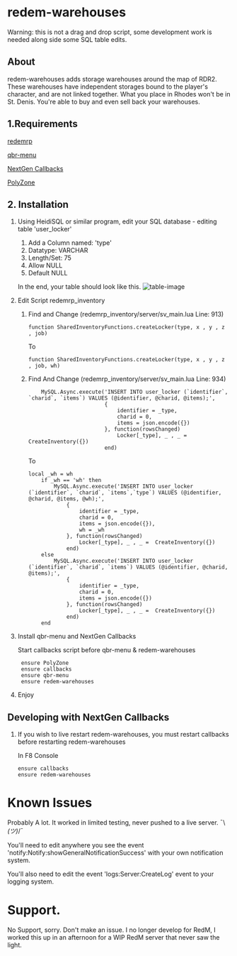 # redem-warehouses

Warning: this is not a drag and drop script, some development work is needed along side some SQL table edits.

## About
redem-warehouses adds storage warehouses around the map of RDR2. These warehouses have independent storages bound to the player's character, and are not linked together. What you place in Rhodes won't be in St. Denis. You're able to buy and even sell back your warehouses.

## 1.Requirements
[redemrp](https://github.com/RedEM-RP/redem_roleplay)

[qbr-menu](https://github.com/qbcore-redm-framework/qbr-menu)

[NextGen Callbacks](https://github.com/itsxScrubz/callbacks)

[PolyZone](https://github.com/mkafrin/PolyZone)

## 2. Installation
1. Using HeidiSQL or similar program, edit your SQL database - editing table 'user_locker'
   1. Add a Column named: 'type'
   2. Datatype: VARCHAR
   3. Length/Set: 75
   4. Allow NULL
   5. Default NULL

    In the end, your table should look like this.
    ![table-image](https://i.imgur.com/Ppdxqgl.png)

2. Edit Script redemrp_inventory
   1. Find and Change (redemrp_inventory/server/sv_main.lua Line: 913)
        ```
        function SharedInventoryFunctions.createLocker(type, x , y , z , job)
        ```
        To
        ```
        function SharedInventoryFunctions.createLocker(type, x , y , z , job, wh)
        ```
   2. Find And Change (redemrp_inventory/server/sv_main.lua Line: 934)
        ```
            MySQL.Async.execute('INSERT INTO user_locker (`identifier`, `charid`, `items`) VALUES (@identifier, @charid, @items);',
                                {
                                    identifier = _type,
                                    charid = 0,
                                    items = json.encode({})
                                }, function(rowsChanged)
                                    Locker[_type], _ , _ =  CreateInventory({})
                                end)
        ```
        To
        ```
        local _wh = wh
            if _wh == 'wh' then
                MySQL.Async.execute('INSERT INTO user_locker (`identifier`, `charid`, `items`,`type`) VALUES (@identifier, @charid, @items, @wh);',
                    {
                        identifier = _type,
                        charid = 0,
                        items = json.encode({}),
                        wh = _wh
                    }, function(rowsChanged)
                        Locker[_type], _ , _ =  CreateInventory({})
                    end)
            else
                MySQL.Async.execute('INSERT INTO user_locker (`identifier`, `charid`, `items`) VALUES (@identifier, @charid, @items);',
                    {
                        identifier = _type,
                        charid = 0,
                        items = json.encode({})
                    }, function(rowsChanged)
                        Locker[_type], _ , _ =  CreateInventory({})
                    end)
            end

        ```
3. Install qbr-menu and NextGen Callbacks

   Start callbacks script before qbr-menu & redem-warehouses
   ```
    ensure PolyZone
    ensure callbacks
    ensure qbr-menu
    ensure redem-warehouses
   ```
4. Enjoy

## Developing with NextGen Callbacks
1. If you wish to live restart redem-warehouses, you must restart callbacks before restarting redem-warehouses

    In F8 Console
    ```
    ensure callbacks
    ensure redem-warehouses
    ```

# Known Issues
Probably A lot. It worked in limited testing, never pushed to a live server. ¯\\_(ツ)_/¯

You'll need to edit anywhere you see the event 'notify:Notify:showGeneralNotificationSuccess' with your own notification system.

You'll also need to edit the event 'logs:Server:CreateLog' event to your logging system.

# Support.
No Support, sorry. Don't make an issue. I no longer develop for RedM, I worked this up in an afternoon for a WIP RedM server that never saw the light.
